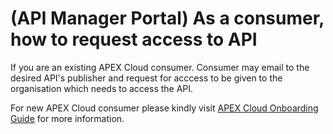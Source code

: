 # (API Manager Portal) As a consumer, how to request access to API

If you are an existing APEX Cloud consumer. Consumer may email to the desired API's publisher and request for acccess to be given to the organisation which needs to access the API.

For new APEX Cloud consumer please kindly visit [APEX Cloud Onboarding Guide](https://docs.developer.tech.gov.sg/docs/apex-cloud-onboarding/) for more information.